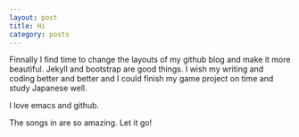 ```yaml
---
layout: post
title: Hi
category: posts
---
```


Finnally I find time to change the layouts of my github blog and make it more beautiful. Jekyll and bootstrap are good things. I wish my writing and coding better and better and I could finish my game project on time and study Japanese well.

I love emacs and github.

The songs in <Frozen> are so amazing. Let it go!